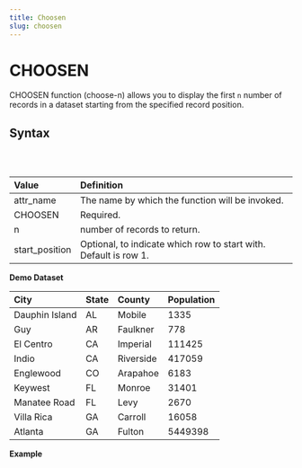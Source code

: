 ```yaml
---
title: Choosen
slug: choosen
---
```


# CHOOSEN

CHOOSEN function (choose-n) allows you to display the first `n` number of records in a dataset starting from the specified record position.

## Syntax

<pre>
<EclCode code="attr_name := CHOOSEN(dataset_name,
                    n,
                    [start_position])">
</EclCode>
</pre>

| Value          | Definition                                                       |
| :------------- | :--------------------------------------------------------------- |
| attr_name      | The name by which the function will be invoked.                  |
| CHOOSEN        | Required.                                                        |
| n              | number of records to return.                                     |
| start_position | Optional, to indicate which row to start with. Default is row 1. |

**Demo Dataset**

| City           | State | County    | Population |
| :------------- | :---- | :-------- | :--------- |
| Dauphin Island | AL    | Mobile    | 1335       |
| Guy            | AR    | Faulkner  | 778        |
| El Centro      | CA    | Imperial  | 111425     |
| Indio          | CA    | Riverside | 417059     |
| Englewood      | CO    | Arapahoe  | 6183       |
| Keywest        | FL    | Monroe    | 31401      |
| Manatee Road   | FL    | Levy      | 2670       |
| Villa Rica     | GA    | Carroll   | 16058      |
| Atlanta        | GA    | Fulton    | 5449398    |

**Example**

<pre>
<EclCode id="ChoosnExp_1" tryMe="ChoosnExp_1" 

code="/*
CHOOSEN Example:
Displaying different rows from the input dataset.
*/

Pop_Layout := RECORD
STRING   City;
STRING   State;
STRING   County;
INTEGER  Population;
END;

Pop_DS := DATASET([
               {'Dauphin Island','AL','Mobile',1335},
               {'Guy','AR','Faulkner',778},
               {'El Centro','CA','Imperial',111425},
               {'Indio','CA','Riverside',417059},
               {'Englewood','CO','Arapahoe',6183},
               {'Keywest','FL','Monroe',31401},
               {'Manatee Road','FL','Levy',2670},
               {'Villa Rica','GA','Carroll',16058},
               {'Atlanta','GA','Fulton',5449398}],
               Pop_Layout);

// Display the first 3 rows
DisRow := CHOOSEN(Pop_DS, 3);
OUTPUT(DisRow, NAMED('DisRow'));

// Display 2 rows starting from row 4
OUTPUT(CHOOSEN(Pop_DS, 2, 4));">
</EclCode>
</pre>
